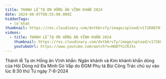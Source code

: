 ```yaml
---
title: THÁNH LỄ TẠ ƠN HỒNG ÂN VĨNH KHẤN 2024
date: 2024-08-07T08:55:00.000Z
hiddenTags:
  - lễ khấn
thumbnail: https://res.cloudinary.com/dxtb6rv7y/image/upload/v1726887071/vinh_khan_2024_lsv8ja.jpg
videos:
  - title: THÁNH LỄ TẠ ƠN HỒNG ÂN VĨNH KHẤN 2024
    thumbnail: https://res.cloudinary.com/dxtb6rv7y/image/upload/v1726887071/vinh_khan_2024_lsv8ja.jpg
    youtubeUrl: https://www.youtube.com/watch?v=HQ07YLCRJ3s
---
```

Thánh lễ Tạ ơn Hồng ân Vĩnh khấn: Ngân khánh và Kim khánh khấn dòng của Hội Dòng nữ Đa Minh Gò Vấp do ĐGM Phụ tá Bùi Công Trác chủ sự vào lúc 8:30 thứ Tư ngày 7-8-2024
